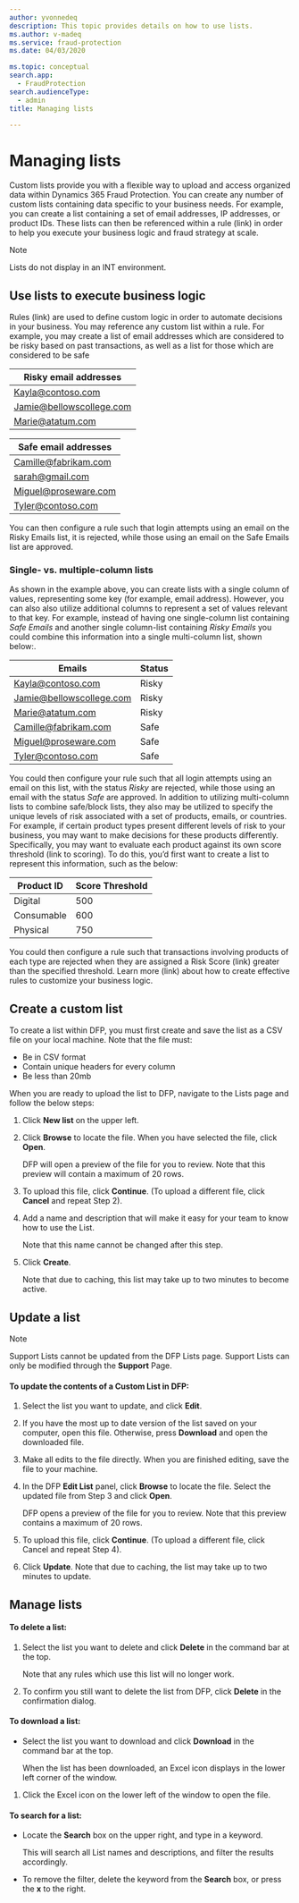 ```yaml
---
author: yvonnedeq
description: This topic provides details on how to use lists.
ms.author: v-madeq
ms.service: fraud-protection
ms.date: 04/03/2020

ms.topic: conceptual
search.app: 
  - FraudProtection
search.audienceType:
  - admin
title: Managing lists

---
```

# Managing lists

Custom lists provide you with a flexible way to upload and access organized data within Dynamics 365 Fraud Protection. You can create any number of custom lists containing data specific to your business needs. For example, you can create a list containing a set of email addresses, IP addresses, or product IDs. These lists can then be referenced within a rule (link) in order to help you execute your business logic and fraud strategy at scale.

> [!NOTE]
> Lists do not display in an INT environment.

## Use lists to execute business logic

Rules (link) are used to define custom logic in order to automate decisions in your business. You may reference any custom list within a rule. For example, you may create a list of email addresses which are considered to be risky based on past transactions, as well as a list for those which are considered to be safe

|Risky email addresses |
|--------------|
|Kayla@contoso.com |
|Jamie@bellowscollege.com |
|Marie@atatum.com |

|Safe email addresses |
|--------------|
|Camille@fabrikam.com |
|sarah@gmail.com |
|Miguel@proseware.com |
|Tyler@contoso.com |

You can then configure a rule such that login attempts using an email on the Risky Emails list, it is rejected, while those using an email on the Safe Emails list are approved. 

### Single- vs. multiple-column lists

As shown in the example above, you can create lists with a single column of values, representing some key (for example, email address). However, you can also also utilize additional columns to represent a set of values relevant to that key. For example, instead of having one single-column list containing *Safe Emails* and another single column-list containing *Risky Emails* you could combine this information into a single multi-column list, shown below:.

|Emails|Status|
|--------------|--------------|
|Kayla@contoso.com |Risky|
|Jamie@bellowscollege.com|Risky|
|Marie@atatum.com|Risky|
|Camille@fabrikam.com|Safe|
|Miguel@proseware.com |Safe |
|Tyler@contoso.com |Safe |

You could then configure your rule such that all login attempts using an email on this list, with the status *Risky* are rejected, while those using an email with the status *Safe* are approved.
In addition to utilizing multi-column lists to combine safe/block lists, they also may be utilized to specify the unique levels of risk associated with a set of products, emails, or countries. For example, if certain product types present different levels of risk to your business, you may want to make decisions for these products differently. Specifically, you may want to evaluate each product against its own score threshold (link to scoring). To do this, you’d first want to create a list to represent this information, such as the below: 

|Product ID    |Score Threshold|
|--------------|--------------|
|Digital    |500|
|Consumable    |600|
|Physical    |750|

You could then configure a rule such that transactions involving products of each type are rejected when they are assigned a Risk Score (link) greater than the specified threshold. 
Learn more (link) about how to create effective rules to customize your business logic. 

## Create a custom list

To create a list within DFP, you must first create and save the list as a CSV file on your local machine. Note that the file must:
- Be in CSV format
-	Contain unique headers for every column 
-	Be less than 20mb

When you are ready to upload the list to DFP, navigate to the Lists page and follow the below steps:
1. Click **New list** on the upper left. 
1. Click **Browse** to locate the file. When you have selected the file, click **Open**. 

    DFP will open a preview of the file for you to review. Note that this preview will contain a maximum of 20 rows. 
    
1. To upload this file, click **Continue**. (To upload a different file, click **Cancel** and repeat Step 2). 
1. Add a name and description that will make it easy for your team to know how to use the List. 

    Note that this name cannot be changed after this step. 

1. Click **Create**. 

    Note that due to caching, this list may take up to two minutes to become active. 

## Update a list

> [!NOTE]
>  Support Lists cannot be updated from the DFP Lists page. Support Lists can only be modified through the **Support** Page. 

#### To update the contents of a Custom List in DFP:
1. Select the list you want to update, and click **Edit**. 
1. If you have the most up to date version of the list saved on your computer, open this file. Otherwise, press **Download** and open the downloaded file. 
1. Make all edits to the file directly. When you are finished editing, save the file to your machine. 
1. In the DFP **Edit List** panel, click **Browse** to locate the file. Select the updated file from Step 3 and click **Open**. 
    
    DFP opens a preview of the file for you to review. Note that this preview contains a maximum of 20 rows. 

1. To upload this file, click **Continue**. (To upload a different file, click Cancel and repeat Step 4). 
1.	Click **Update**. Note that due to caching, the list may take up to two minutes to update. 


## Manage lists

#### To delete a list:

1. Select the list you want to delete and click **Delete** in the command bar at the top. 

   Note that any rules which use this list will no longer work. 
   
1. To confirm you still want to delete the list from DFP, click **Delete** in the confirmation dialog.

#### To download a list:

- Select the list you want to download and click **Download** in the command bar at the top.

    When the list has been downloaded, an Excel icon displays in the lower left corner of the window.

1. Click the Excel icon on the lower left of the window to open the file.

#### To search for a list:

- Locate the **Search** box on the upper right, and type in a keyword. 

    This will search all List names and descriptions, and filter the results accordingly. 

- To remove the filter, delete the keyword from the **Search** box, or press the **x** to the right.
